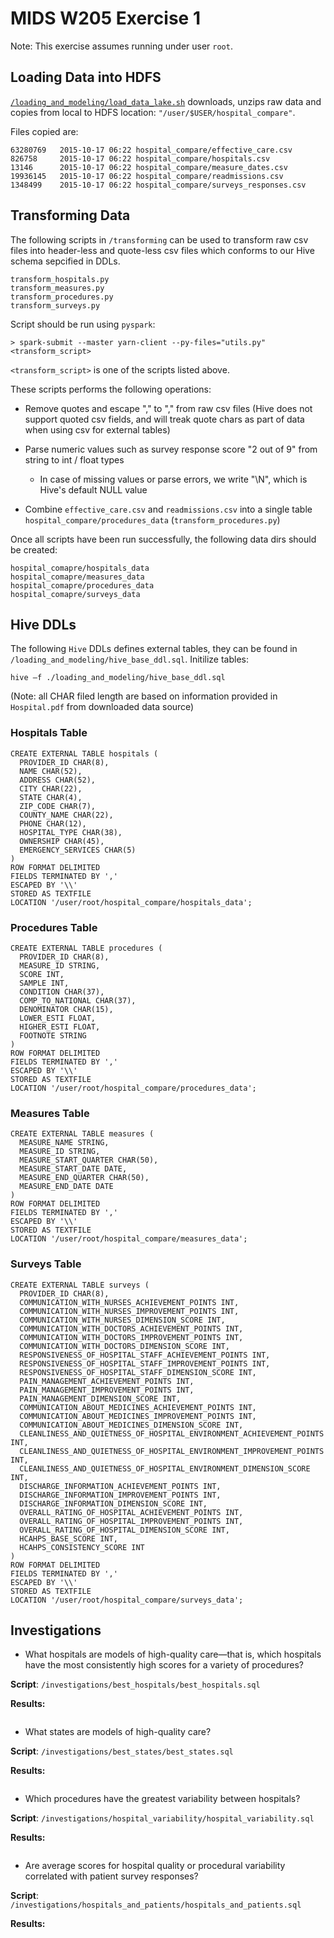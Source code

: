 # MIDS W205 Exercise 1

Note: This exercise assumes running under user `root`. 

## Loading Data into HDFS

[`/loading_and_modeling/load_data_lake.sh`](./loading_and_modeling/load_data_lake.sh) downloads, unzips raw data and copies from local to HDFS location: `"/user/$USER/hospital_compare"`. 

Files copied are:
```
63280769   2015-10-17 06:22 hospital_compare/effective_care.csv
826758     2015-10-17 06:22 hospital_compare/hospitals.csv
13146      2015-10-17 06:22 hospital_compare/measure_dates.csv
19936145   2015-10-17 06:22 hospital_compare/readmissions.csv
1348499    2015-10-17 06:22 hospital_compare/surveys_responses.csv
```

## Transforming Data

The following scripts in `/transforming` can be used to transform raw csv files into header-less and quote-less csv files which conforms to our Hive schema sepcified in DDLs. 

```
transform_hospitals.py
transform_measures.py
transform_procedures.py
transform_surveys.py
```

Script should be run using `pyspark`:

```
> spark-submit --master yarn-client --py-files="utils.py" <transform_script>
```

`<transform_script>` is one of the scripts listed above. 

These scripts performs the following operations:

* Remove quotes and escape "," to "\," from raw csv files (Hive does not support quoted csv fields, and will treak quote chars as part of data when using csv for external tables)

* Parse numeric values such as survey response score "2 out of 9" from string to int / float types 
    - In case of missing values or parse errors, we write "\N", which is Hive's default NULL value 

* Combine `effective_care.csv` and `readmissions.csv` into a single table `hospital_compare/procedures_data` (`transform_procedures.py`)

Once all scripts have been run successfully, the following data dirs should be created:

```
hospital_comapre/hospitals_data
hospital_comapre/measures_data
hospital_comapre/procedures_data
hospital_comapre/surveys_data
```

## Hive DDLs

The following `Hive` DDLs defines external tables, they can be found in `/loading_and_modeling/hive_base_ddl.sql`. Initilize tables:

```
hive –f ./loading_and_modeling/hive_base_ddl.sql
```

(Note: all CHAR filed length are based on information provided in `Hospital.pdf` from downloaded data source)

### Hospitals Table

```
CREATE EXTERNAL TABLE hospitals (
  PROVIDER_ID CHAR(8),
  NAME CHAR(52),
  ADDRESS CHAR(52),
  CITY CHAR(22),
  STATE CHAR(4),
  ZIP_CODE CHAR(7),
  COUNTY_NAME CHAR(22),
  PHONE CHAR(12),
  HOSPITAL_TYPE CHAR(38),
  OWNERSHIP CHAR(45),
  EMERGENCY_SERVICES CHAR(5)
)
ROW FORMAT DELIMITED
FIELDS TERMINATED BY ','
ESCAPED BY '\\'
STORED AS TEXTFILE
LOCATION '/user/root/hospital_compare/hospitals_data';
```

### Procedures Table

```
CREATE EXTERNAL TABLE procedures (
  PROVIDER_ID CHAR(8),
  MEASURE_ID STRING,
  SCORE INT,
  SAMPLE INT,
  CONDITION CHAR(37),
  COMP_TO_NATIONAL CHAR(37),
  DENOMINATOR CHAR(15),
  LOWER_ESTI FLOAT,
  HIGHER_ESTI FLOAT,
  FOOTNOTE STRING
)
ROW FORMAT DELIMITED
FIELDS TERMINATED BY ',' 
ESCAPED BY '\\'
STORED AS TEXTFILE
LOCATION '/user/root/hospital_compare/procedures_data';
```

### Measures Table

```
CREATE EXTERNAL TABLE measures (
  MEASURE_NAME STRING,
  MEASURE_ID STRING,
  MEASURE_START_QUARTER CHAR(50),
  MEASURE_START_DATE DATE,
  MEASURE_END_QUARTER CHAR(50),
  MEASURE_END_DATE DATE
)
ROW FORMAT DELIMITED
FIELDS TERMINATED BY ','
ESCAPED BY '\\'
STORED AS TEXTFILE
LOCATION '/user/root/hospital_compare/measures_data';
```

### Surveys Table

```
CREATE EXTERNAL TABLE surveys (
  PROVIDER_ID CHAR(8),
  COMMUNICATION_WITH_NURSES_ACHIEVEMENT_POINTS INT,
  COMMUNICATION_WITH_NURSES_IMPROVEMENT_POINTS INT,
  COMMUNICATION_WITH_NURSES_DIMENSION_SCORE INT,
  COMMUNICATION_WITH_DOCTORS_ACHIEVEMENT_POINTS INT,
  COMMUNICATION_WITH_DOCTORS_IMPROVEMENT_POINTS INT,
  COMMUNICATION_WITH_DOCTORS_DIMENSION_SCORE INT,
  RESPONSIVENESS_OF_HOSPITAL_STAFF_ACHIEVEMENT_POINTS INT,
  RESPONSIVENESS_OF_HOSPITAL_STAFF_IMPROVEMENT_POINTS INT,
  RESPONSIVENESS_OF_HOSPITAL_STAFF_DIMENSION_SCORE INT,
  PAIN_MANAGEMENT_ACHIEVEMENT_POINTS INT,
  PAIN_MANAGEMENT_IMPROVEMENT_POINTS INT,
  PAIN_MANAGEMENT_DIMENSION_SCORE INT,
  COMMUNICATION_ABOUT_MEDICINES_ACHIEVEMENT_POINTS INT,
  COMMUNICATION_ABOUT_MEDICINES_IMPROVEMENT_POINTS INT,
  COMMUNICATION_ABOUT_MEDICINES_DIMENSION_SCORE INT,
  CLEANLINESS_AND_QUIETNESS_OF_HOSPITAL_ENVIRONMENT_ACHIEVEMENT_POINTS INT,
  CLEANLINESS_AND_QUIETNESS_OF_HOSPITAL_ENVIRONMENT_IMPROVEMENT_POINTS INT,
  CLEANLINESS_AND_QUIETNESS_OF_HOSPITAL_ENVIRONMENT_DIMENSION_SCORE INT,
  DISCHARGE_INFORMATION_ACHIEVEMENT_POINTS INT,
  DISCHARGE_INFORMATION_IMPROVEMENT_POINTS INT,
  DISCHARGE_INFORMATION_DIMENSION_SCORE INT,
  OVERALL_RATING_OF_HOSPITAL_ACHIEVEMENT_POINTS INT,
  OVERALL_RATING_OF_HOSPITAL_IMPROVEMENT_POINTS INT,
  OVERALL_RATING_OF_HOSPITAL_DIMENSION_SCORE INT,
  HCAHPS_BASE_SCORE INT,
  HCAHPS_CONSISTENCY_SCORE INT
)
ROW FORMAT DELIMITED
FIELDS TERMINATED BY ','
ESCAPED BY '\\'
STORED AS TEXTFILE
LOCATION '/user/root/hospital_compare/surveys_data';
```

## Investigations

* What hospitals are models of high-quality care—that is, which hospitals have the most consistently high scores for a variety of procedures?

__Script__: `/investigations/best_hospitals/best_hospitals.sql`

__Results:__

```

```

*  What states are models of high-quality care?

__Script__: `/investigations/best_states/best_states.sql`

__Results:__

```

```

*  Which procedures have the greatest variability between hospitals?

__Script__: `/investigations/hospital_variability/hospital_variability.sql`

__Results:__

```

```

* Are average scores for hospital quality or procedural variability correlated with patient survey responses?

__Script__: `/investigations/hospitals_and_patients/hospitals_and_patients.sql`

__Results:__
















